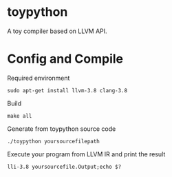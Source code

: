 # toypython
A toy compiler based on LLVM API.

# Config and Compile

Required environment
```
sudo apt-get install llvm-3.8 clang-3.8
```
Build
```
make all
```

Generate from toypython source code
```
./toypython yoursourcefilepath
```

Execute your program from LLVM IR and print the result
```
lli-3.8 yoursourcefile.Output;echo $?
```

